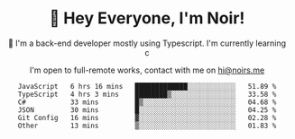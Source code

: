 <div align="center">

<h1 align="center">👋 Hey Everyone, I'm Noir! </h1>
  

 🎉  I'm a back-end developer mostly using Typescript. I'm currently learning c

   
<p align="center">

  I'm open to full-remote works, contact with me on [hi@noirs.me](mailto:hi@noirs.me)
 
 </p>
   

  
<!--START_SECTION:waka-->

```text
JavaScript   6 hrs 16 mins   █████████████░░░░░░░░░░░░   51.89 %
TypeScript   4 hrs 3 mins    ████████▒░░░░░░░░░░░░░░░░   33.58 %
C#           33 mins         █▒░░░░░░░░░░░░░░░░░░░░░░░   04.68 %
JSON         30 mins         █░░░░░░░░░░░░░░░░░░░░░░░░   04.25 %
Git Config   16 mins         ▓░░░░░░░░░░░░░░░░░░░░░░░░   02.28 %
Other        13 mins         ▒░░░░░░░░░░░░░░░░░░░░░░░░   01.83 %
```

<!--END_SECTION:waka-->
